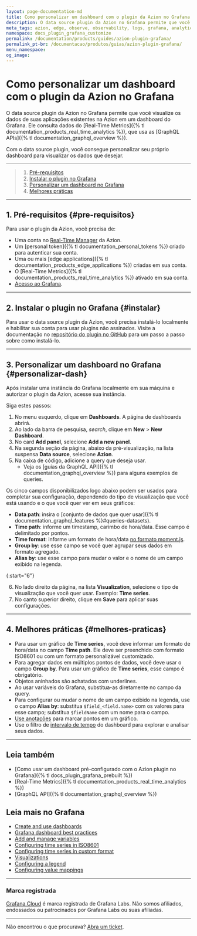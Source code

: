 ```yaml
---
layout: page-documentation-md
title: Como personalizar um dashboard com o plugin da Azion no Grafana
description: O data source plugin da Azion no Grafana permite que você visualize os dados de suas aplicações existentes na Azion em um dashboard do Grafana.
meta_tags: azion, edge, observe, observability, logs, grafana, analytics
namespace: docs_plugin_grafana_customize
permalink: /documentation/products/guides/azion-plugin-grafana/
permalink_pt-br: /documentacao/produtos/guias/azion-plugin-grafana/
menu_namespace: 
og_image: 
---
```


# Como personalizar um dashboard com o plugin da Azion no Grafana

O data source plugin da Azion no Grafana permite que você visualize os dados de suas aplicações existentes na Azion em um dashboard do Grafana. Ele consulta dados do [Real-Time Metrics]({% tl documentation_products_real_time_analytics %}), que usa as [GraphQL APIs]({% tl documentation_graphql_overview %}).

Com o data source plugin, você consegue personalizar seu próprio dashboard para visualizar os dados que desejar.

---

> 1. [Pré-requisitos](#pre-requisitos)
> 2. [Instalar o plugin no Grafana](#instalar)
> 3. [Personalizar um dashboard no Grafana](#personalizar-dash)
> 4. [Melhores práticas](#melhores-praticas)

---

## 1. Pré-requisitos {#pre-requisitos}

Para usar o plugin da Azion, você precisa de:

- Uma conta no [Real-Time Manager](https://manager.azion.com/) da Azion.
- Um [personal token]({% tl documentation_personal_tokens %}) criado para autenticar sua conta.
- Uma ou mais [edge applications]({% tl documentation_products_edge_applications %}) criadas em sua conta.
- O [Real-Time Metrics]({% tl documentation_products_real_time_analytics %}) ativado em sua conta.
- [Acesso ao Grafana](https://grafana.com/).

---

## 2. Instalar o plugin no Grafana {#instalar}

Para usar o data source plugin da Azion, você precisa instalá-lo localmente e habilitar sua conta para usar plugins não assinados. Visite a documentação no [repositório do plugin no GitHub](https://github.com/aziontech/grafana-plugin#install-plugin-on-local-grafana) para um passo a passo sobre como instalá-lo.

---

## 3. Personalizar um dashboard no Grafana {#personalizar-dash}

Após instalar uma instância do Grafana localmente em sua máquina e autorizar o plugin da Azion, acesse sua instância.

Siga estes passos:

1. No menu esquerdo, clique em **Dashboards**. A página de dashboards abrirá.
2. Ao lado da barra de pesquisa, *search*, clique em **New** > **New Dashboard**.
3. No card **Add panel**, selecione **Add a new panel**.
4. Na segunda seção da página, abaixo da pré-visualização, na lista suspensa **Data source**, selecione **Azion**.
5. Na caixa de código, adicione a query que deseja usar.
    - Veja os [guias da GraphQL API]({% tl documentation_graphql_overview %}) para alguns exemplos de queries.

Os cinco campos disponibilizados logo abaixo podem ser usados para completar sua configuração, dependendo do tipo de visualização que você está usando e o que você quer ver em seus gráficos:

- **Data path**: insira o [conjunto de dados que quer usar]({% tl documentation_graphql_features %}#queries-datasets).
- **Time path**: informe um timestamp, carimbo de hora/data. Esse campo é delimitado por pontos.
- **Time format**: informe um formato de hora/data [no formato moment.js](https://momentjs.com/docs/#/parsing/string/).
- **Group by**: use esse campo se você quer agrupar seus dados em formato agregado.
- **Alias by**: use esse campo para mudar o valor e o nome de um campo exibido na legenda.

{:start="6"}

6. No lado direito da página, na lista **Visualization**, selecione o tipo de visualização que você quer usar. Exemplo: **Time series**.
7. No canto superior direito, clique em **Save** para aplicar suas configurações.

---

## 4. Melhores práticas {#melhores-praticas}

- Para usar um gráfico de **Time series**, você deve informar um formato de hora/data no campo **Time path**. Ele deve ser preenchido com formato ISO8601 ou com um formato personalizável customizado.
- Para agregar dados em múltiplos pontos de dados, você deve usar o campo **Group by**. Para usar um gráfico de **Time series**, esse campo é obrigatório.
- Objetos aninhados são achatados com underlines.
- Ao usar variáveis do Grafana, substitua-as diretamente no campo da query.
- Para configurar ou mudar o nome de um campo exibido na legenda, use o campo **Alias by**: substitua `$field_<field.name>` com os valores para esse campo; substitua `$fieldName` com um nome para o campo.
- [Use anotações](https://grafana.com/docs/grafana/latest/dashboards/build-dashboards/annotate-visualizations/) para marcar pontos em um gráfico.
- Use o filtro de [intervalo de tempo](https://grafana.com/docs/grafana/latest/dashboards/use-dashboards/#time-units-and-relative-ranges) do dashboard para explorar e analisar seus dados.

---

## Leia também

- [Como usar um dashboard pré-configurado com o Azion plugin no Grafana]({% tl docs_plugin_grafana_prebuilt %})
- [Real-Time Metrics]({% tl documentation_products_real_time_analytics %})
- [GraphQL API]({% tl documentation_graphql_overview %})

## Leia mais no Grafana

- [Create and use dashboards](https://grafana.com/docs/grafana/latest/dashboards/)
- [Grafana dashboard best practices](https://grafana.com/docs/grafana/latest/dashboards/build-dashboards/best-practices/)
- [Add and manage variables](https://grafana.com/docs/grafana/latest/dashboards/variables/)
- [Configuring time series in ISO8601](https://momentjs.com/docs/#/parsing/string/)
- [Configuring time series in custom format](https://momentjs.com/docs/#/parsing/string-format/)
- [Visualizations](https://grafana.com/docs/grafana/latest/panels-visualizations/visualizations/)
- [Configuring a legend](https://grafana.com/docs/grafana/latest/panels-visualizations/visualizations/configure-legend/)
- [Configuring value mappings](https://grafana.com/docs/grafana/latest/panels-visualizations/configure-value-mappings/)

---

### Marca registrada

[Grafana Cloud](https://grafana.com/products/cloud/) é marca registrada de Grafana Labs. Não somos afiliados, endossados ou patrocinados por Grafana Labs ou suas afiliadas.

---

Não encontrou o que procurava? [Abra um ticket](https://tickets.azion.com/pt-BR/support/login/).

